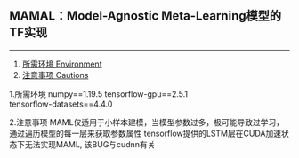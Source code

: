 ﻿## MAMAL：Model-Agnostic Meta-Learning模型的TF实现
---

1. [所需环境 Environment](#所需环境)
2. [注意事项 Cautions](#注意事项)
 
1.所需环境
numpy==1.19.5
tensorflow-gpu==2.5.1  
tensorflow-datasets==4.4.0  

2.注意事项
MAML仅适用于小样本建模，当模型参数过多，极可能导致过学习，
通过遍历模型的每一层来获取参数属性
tensorflow提供的LSTM层在CUDA加速状态下无法实现MAML, 该BUG与cudnn有关
